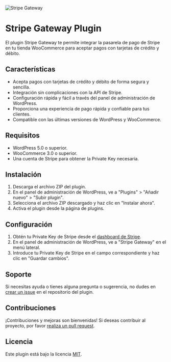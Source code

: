 ![Stripe Gateway](https://upload.wikimedia.org/wikipedia/commons/thumb/b/ba/Stripe_Logo%2C_revised_2016.svg/2560px-Stripe_Logo%2C_revised_2016.svg.png)

# Stripe Gateway Plugin

El plugin Stripe Gateway te permite integrar la pasarela de pago de Stripe en tu tienda WooCommerce para aceptar pagos con tarjetas de crédito y débito.

## Características

- Acepta pagos con tarjetas de crédito y débito de forma segura y sencilla.
- Integración sin complicaciones con la API de Stripe.
- Configuración rápida y fácil a través del panel de administración de WordPress.
- Proporciona una experiencia de pago rápida y confiable para tus clientes.
- Compatible con las últimas versiones de WordPress y WooCommerce.

## Requisitos

- WordPress 5.0 o superior.
- WooCommerce 3.0 o superior.
- Una cuenta de Stripe para obtener la Private Key necesaria.

## Instalación

1. Descarga el archivo ZIP del plugin.
2. En el panel de administración de WordPress, ve a "Plugins" > "Añadir nuevo" > "Subir plugin".
3. Selecciona el archivo ZIP descargado y haz clic en "Instalar ahora".
4. Activa el plugin desde la página de plugins.

## Configuración

1. Obtén tu Private Key de Stripe desde el [dashboard de Stripe](https://dashboard.stripe.com).
2. En el panel de administración de WordPress, ve a "Stripe Gateway" en el menú lateral.
3. Introduce tu Private Key de Stripe en el campo correspondiente y haz clic en "Guardar cambios".

## Soporte

Si necesitas ayuda o tienes alguna pregunta o sugerencia, no dudes en [crear un issue](https://github.com/c5vargas/wp_stripe_gateway/issues) en el repositorio del plugin.

## Contribuciones

¡Contribuciones y mejoras son bienvenidas! Si deseas contribuir al proyecto, por favor [realiza un pull request](https://github.com/c5vargas/wp_stripe_gateway/pulls).

## Licencia

Este plugin está bajo la licencia [MIT](LICENSE).
